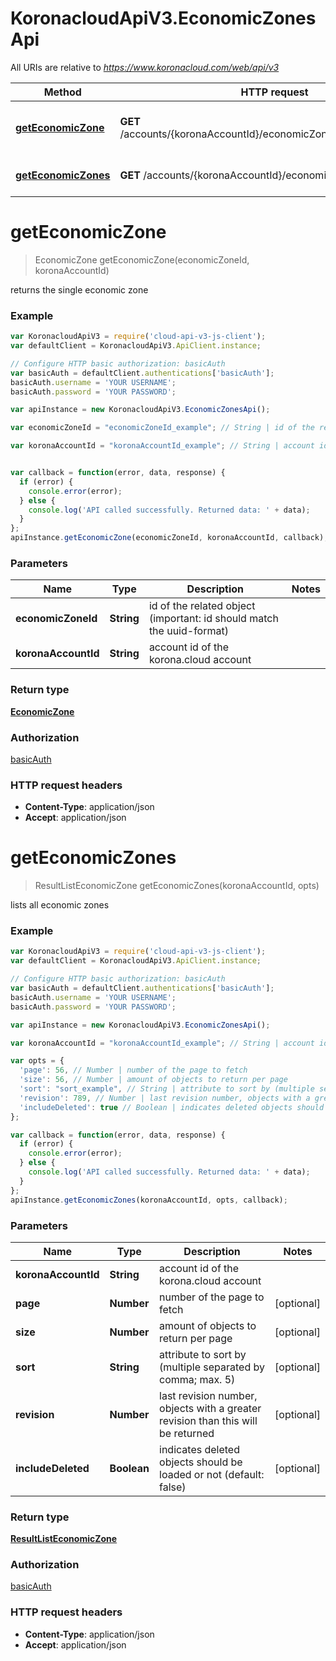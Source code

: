# KoronacloudApiV3.EconomicZonesApi

All URIs are relative to *https://www.koronacloud.com/web/api/v3*

Method | HTTP request | Description
------------- | ------------- | -------------
[**getEconomicZone**](EconomicZonesApi.md#getEconomicZone) | **GET** /accounts/{koronaAccountId}/economicZones/{economicZoneId} | returns the single economic zone
[**getEconomicZones**](EconomicZonesApi.md#getEconomicZones) | **GET** /accounts/{koronaAccountId}/economicZones | lists all economic zones


<a name="getEconomicZone"></a>
# **getEconomicZone**
> EconomicZone getEconomicZone(economicZoneId, koronaAccountId)

returns the single economic zone



### Example
```javascript
var KoronacloudApiV3 = require('cloud-api-v3-js-client');
var defaultClient = KoronacloudApiV3.ApiClient.instance;

// Configure HTTP basic authorization: basicAuth
var basicAuth = defaultClient.authentications['basicAuth'];
basicAuth.username = 'YOUR USERNAME';
basicAuth.password = 'YOUR PASSWORD';

var apiInstance = new KoronacloudApiV3.EconomicZonesApi();

var economicZoneId = "economicZoneId_example"; // String | id of the related object (important: id should match the uuid-format)

var koronaAccountId = "koronaAccountId_example"; // String | account id of the korona.cloud account


var callback = function(error, data, response) {
  if (error) {
    console.error(error);
  } else {
    console.log('API called successfully. Returned data: ' + data);
  }
};
apiInstance.getEconomicZone(economicZoneId, koronaAccountId, callback);
```

### Parameters

Name | Type | Description  | Notes
------------- | ------------- | ------------- | -------------
 **economicZoneId** | **String**| id of the related object (important: id should match the uuid-format) | 
 **koronaAccountId** | **String**| account id of the korona.cloud account | 

### Return type

[**EconomicZone**](EconomicZone.md)

### Authorization

[basicAuth](../README.md#basicAuth)

### HTTP request headers

 - **Content-Type**: application/json
 - **Accept**: application/json

<a name="getEconomicZones"></a>
# **getEconomicZones**
> ResultListEconomicZone getEconomicZones(koronaAccountId, opts)

lists all economic zones



### Example
```javascript
var KoronacloudApiV3 = require('cloud-api-v3-js-client');
var defaultClient = KoronacloudApiV3.ApiClient.instance;

// Configure HTTP basic authorization: basicAuth
var basicAuth = defaultClient.authentications['basicAuth'];
basicAuth.username = 'YOUR USERNAME';
basicAuth.password = 'YOUR PASSWORD';

var apiInstance = new KoronacloudApiV3.EconomicZonesApi();

var koronaAccountId = "koronaAccountId_example"; // String | account id of the korona.cloud account

var opts = { 
  'page': 56, // Number | number of the page to fetch
  'size': 56, // Number | amount of objects to return per page
  'sort': "sort_example", // String | attribute to sort by (multiple separated by comma; max. 5)
  'revision': 789, // Number | last revision number, objects with a greater revision than this will be returned
  'includeDeleted': true // Boolean | indicates deleted objects should be loaded or not (default: false)
};

var callback = function(error, data, response) {
  if (error) {
    console.error(error);
  } else {
    console.log('API called successfully. Returned data: ' + data);
  }
};
apiInstance.getEconomicZones(koronaAccountId, opts, callback);
```

### Parameters

Name | Type | Description  | Notes
------------- | ------------- | ------------- | -------------
 **koronaAccountId** | **String**| account id of the korona.cloud account | 
 **page** | **Number**| number of the page to fetch | [optional] 
 **size** | **Number**| amount of objects to return per page | [optional] 
 **sort** | **String**| attribute to sort by (multiple separated by comma; max. 5) | [optional] 
 **revision** | **Number**| last revision number, objects with a greater revision than this will be returned | [optional] 
 **includeDeleted** | **Boolean**| indicates deleted objects should be loaded or not (default: false) | [optional] 

### Return type

[**ResultListEconomicZone**](ResultListEconomicZone.md)

### Authorization

[basicAuth](../README.md#basicAuth)

### HTTP request headers

 - **Content-Type**: application/json
 - **Accept**: application/json

